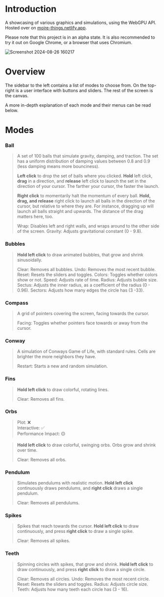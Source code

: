 # Introduction

A showcasing of various graphics and simulations, using the WebGPU API. Hosted over on [moire-things.netlify.app](https://moire-things.netlify.app).

Please note that this project is in an alpha state. It is also recommended to try it out on Google Chrome, or a browser that uses Chromium.

![Screenshot 2024-08-26 160217](https://github.com/user-attachments/assets/9e4c5d94-2a74-4a67-8aea-8a48978bb614)

# Overview

The sidebar to the left contains a list of modes to choose from. On the top-right is a user interface with buttons and sliders. The rest of the screen is the canvas.

A more in-depth explanation of each mode and their menus can be read below.

# Modes

### Ball

> A set of 100 balls that simulate gravity, damping, and traction. The set has a uniform distribution of damping values between 0.8 and 0.9 (less damping means more bounciness).
>
> <b>Left click</b> to drop the set of balls where you clicked. <b>Hold</b> left click, <b>drag</b> in a direction, and <b>release</b> left click to launch the set in the direction of your cursor. The farther your cursor, the faster the launch.
>
> <b>Right click</b> to momentarily halt the momentum of every ball. <b>Hold, drag, and release</b> right click to launch all balls in the direction of the cursor, but relative to where they are. For instance, dragging up will launch all balls straight and upwards. The distance of the drag matters here, too.
>
> Wrap: Disables left and right walls, and wraps around to the other side of the screen.
> Gravity: Adjusts gravitational constant (0 - 9.8).

### Bubbles

> <b>Hold left click</b> to draw animated bubbles, that grow and shrink sinusoidally.
>
> Clear: Removes all bubbles.
> Undo: Removes the most recent bubble.
> Reset: Resets the sliders and toggles.
> Colors: Toggles whether colors show or not.
> Speed: Adjusts rate of time.
> Radius: Adjusts bubble size.
> Sectus: Adjusts the inner radius, as a coefficient of the radius (0 - 0.96).
> Sectors: Adjusts how many edges the circle has (3 -33).

### Compass

> A grid of pointers covering the screen, facing towards the cursor.
>
> Facing: Toggles whether pointers face towards or away from the cursor.

### Conway

> A simulation of Conways Game of Life, with standard rules. Cells are brighter the more neighbors they have.
>
> Restart: Starts a new and random simulation.

### Fins

> <b>Hold left click</b> to draw colorful, rotating lines.
>
> Clear: Removes all fins.

### Orbs

> Plot: ❌ <br>
> Interactive: ✅ <br>
> Performance Impact: 🟡

> <b>Hold left click</b> to draw colorful, swinging orbs. Orbs grow and shrink over time.
>
> Clear: Removes all orbs.

### Pendulum

> Simulates pendulums with realistic motion. <b>Hold left click</b> continuously draws pendulums, and <b>right click</b> draws a single pendulum.
>
> Clear: Removes all pendulums.

### Spikes

> Spikes that reach towards the cursor. <b>Hold left click</b> to draw continuously, and press <b>right click</b> to draw a single spike.
>
> Clear: Removes all spikes.

### Teeth

> Spinning circles with spikes, that grow and shrink. <b>Hold left click</b> to draw continuously, and press <b>right click</b> to draw a single circle.
>
> Clear: Removes all circles.
> Undo: Removes the most recent circle.
> Reset: Resets the sliders and toggles.
> Radius: Adjusts circle size.
> Teeth: Adjusts how many teeth each circle has (3 - 16).
